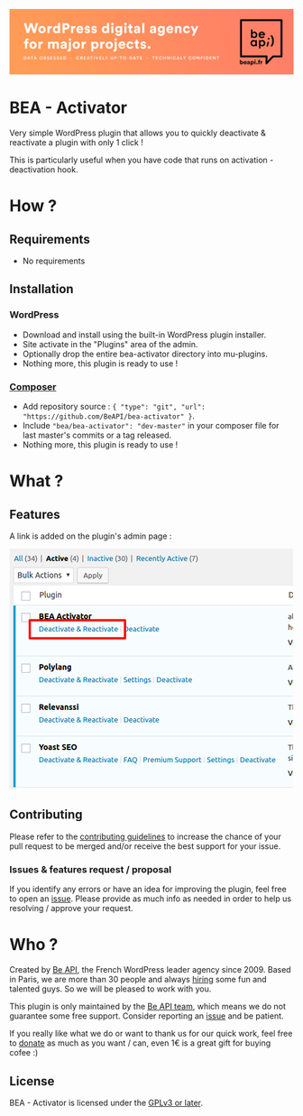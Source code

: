 <a href="https://beapi.fr">![Be API Github Banner](.wordpress.org/banner-github.png)</a>

# BEA - Activator

Very simple WordPress plugin that allows you to quickly deactivate & reactivate a plugin with only 1 click !

This is particularly useful when you have code that runs on activation - deactivation hook.

# How ?

## Requirements

- No requirements

## Installation

### WordPress

- Download and install using the built-in WordPress plugin installer.
- Site activate in the "Plugins" area of the admin.
- Optionally drop the entire bea-activator directory into mu-plugins.
- Nothing more, this plugin is ready to use !

### [Composer](http://composer.rarst.net/)

- Add repository source : `{ "type": "git", "url": "https://github.com/BeAPI/bea-activator" }`.
- Include `"bea/bea-activator": "dev-master"` in your composer file for last master's commits or a tag released.
- Nothing more, this plugin is ready to use !

# What ?

## Features

A link is added on the plugin's admin page : 

![screenshot plugin action link](/.wordpress.org/screenshot-1.png)

## Contributing

Please refer to the [contributing guidelines](.github/CONTRIBUTING.md) to increase the chance of your pull request to be merged and/or receive the best support for your issue.

### Issues & features request / proposal

If you identify any errors or have an idea for improving the plugin, feel free to open an [issue](../../issues/new). Please provide as much info as needed in order to help us resolving / approve your request.

# Who ?

Created by [Be API](https://beapi.fr), the French WordPress leader agency since 2009. Based in Paris, we are more than 30 people and always [hiring](https://beapi.workable.com) some fun and talented guys. So we will be pleased to work with you.

This plugin is only maintained by the [Be API team](https://beapi.fr), which means we do not guarantee some free support. Consider reporting an [issue](#issues--features-request--proposal) and be patient.

If you really like what we do or want to thank us for our quick work, feel free to [donate](https://www.paypal.me/BeAPI) as much as you want / can, even 1€ is a great gift for buying cofee :)

## License

BEA - Activator is licensed under the [GPLv3 or later](LICENSE.md).
